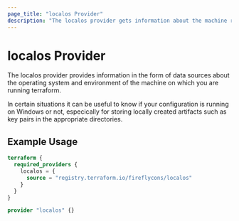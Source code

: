 ```yaml
---
page_title: "localos Provider"
description: "The localos provider gets information about the machine running terraform and makes it available as data sources."
---
```



# localos Provider

The localos provider provides information in the form of data sources about
the operating system and environment of the machine
on which you are running terraform.

In certain situations it can be useful to know if your configuration is running on Windows or not,
especically for storing locally created artifacts such as key pairs in the appropriate directories.


## Example Usage

```terraform
terraform {
  required_providers {
    localos = {
      source = "registry.terraform.io/fireflycons/localos"
    }
  }
}

provider "localos" {}
```
